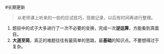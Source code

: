 #长期更新 

> 从老师课上听来的一些的应试技巧，现做记录，以后有时间再进行整理。

1. 题目中的式子大多进行了一次不必要的变换，完成一次**逆运算**，方能看到真面目。
2. **大道至简**，真正的难题往往有最简单的思路，最**基础**的知识点。不要想得过于复杂。
